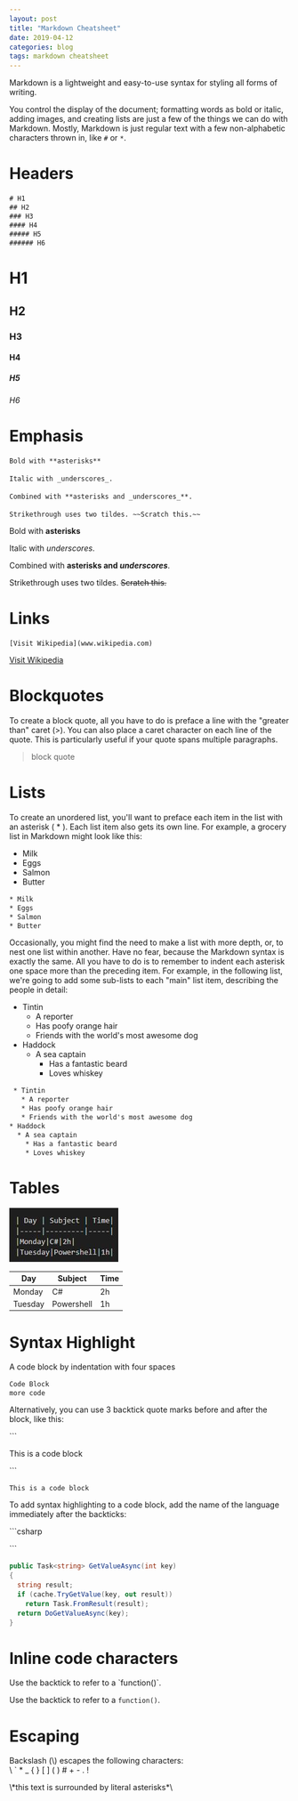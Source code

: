 ```yaml
---
layout: post
title: "Markdown Cheatsheet"
date: 2019-04-12
categories: blog
tags: markdown cheatsheet
---
```


Markdown is a lightweight and easy-to-use syntax for styling all forms of writing.

You control the display of the document; formatting words as bold or italic, adding images, and creating lists are just a few of the things we can do with Markdown. Mostly, Markdown is just regular text with a few non-alphabetic characters thrown in, like `#` or `*`.


# Headers

````
# H1
## H2
### H3
#### H4
##### H5
###### H6

````

# H1
## H2
### H3
#### H4
##### H5
###### H6

# Emphasis


````
Bold with **asterisks** 

Italic with _underscores_.

Combined with **asterisks and _underscores_**.

Strikethrough uses two tildes. ~~Scratch this.~~

````

Bold with **asterisks** 

Italic with _underscores_.

Combined with **asterisks and _underscores_**.

Strikethrough uses two tildes. ~~Scratch this.~~

# Links

````
[Visit Wikipedia](www.wikipedia.com) 

````

[Visit Wikipedia](www.wikipedia.com) 


# Blockquotes

To create a block quote, all you have to do is preface a line with the "greater than" caret (>).
You can also place a caret character on each line of the quote. This is particularly useful if your quote spans multiple paragraphs.

>block quote

# Lists

To create an unordered list, you'll want to preface each item in the list with an asterisk ( * ). Each list item also gets its own line. For example, a grocery list in Markdown might look like this:
* Milk
* Eggs
* Salmon
* Butter

````
* Milk
* Eggs
* Salmon
* Butter
````

Occasionally, you might find the need to make a list with more depth, or, to nest one list within another. Have no fear, because the Markdown syntax is exactly the same. All you have to do is to remember to indent each asterisk one space more than the preceding item.
For example, in the following list, we're going to add some sub-lists to each "main" list item, describing the people in detail:

 * Tintin
   * A reporter
   * Has poofy orange hair
   * Friends with the world's most awesome dog
* Haddock
  * A sea captain
    * Has a fantastic beard
    * Loves whiskey

````
 * Tintin
   * A reporter
   * Has poofy orange hair
   * Friends with the world's most awesome dog
* Haddock
  * A sea captain
    * Has a fantastic beard
    * Loves whiskey
  ````

# Tables

![Markdown Table](/assets/2019/04/20190412-MarkdownTable.jpg)

| Day | Subject | Time|
|-----|---------|-----|
|Monday|C#|2h|
|Tuesday|Powershell|1h|




# Syntax Highlight

A code block by indentation with four spaces

    Code Block
    more code

Alternatively, you can use 3 backtick quote marks before and after the block, like this:

\```

This is a code block

\```

```
This is a code block
```

To add syntax highlighting to a code block, add the name of the language immediately
after the backticks: 

\```csharp



\```


```csharp
public Task<string> GetValueAsync(int key)
{
  string result;
  if (cache.TryGetValue(key, out result))
    return Task.FromResult(result);
  return DoGetValueAsync(key);
}
```


# Inline code characters

Use the backtick to refer to a \`function()\`.

Use the backtick to refer to a `function()`.

# Escaping

Backslash (\\) escapes the following characters:\
\  `  *  _  {  }  [  ]  (  )  #  +  -  .  !

\\*this text is surrounded by literal asterisks\*\

